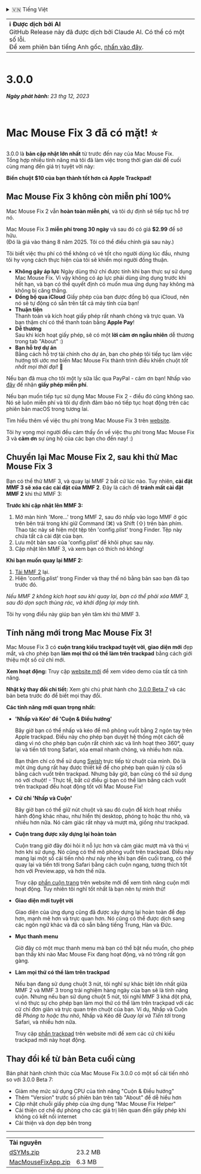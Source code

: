 <details>
<summary>🇻🇳 Tiếng Việt</summary>

[🇬🇧 English (GitHub Release)](https://github.com/noah-nuebling/mac-mouse-fix/releases/tag/3.0.0)\
[🇩🇪 Deutsch](https://redirect.macmousefix.com/?target=mmf-release&tag=3.0.0&locale=de)\
**🇻🇳 Tiếng Việt**\
[🇨🇳 中文 (简体)](https://redirect.macmousefix.com/?target=mmf-release&tag=3.0.0&locale=zh-Hans)\
[🇨🇳 中文 (繁體)](https://redirect.macmousefix.com/?target=mmf-release&tag=3.0.0&locale=zh-Hant)\
[🇭🇰 中文（香港)](https://redirect.macmousefix.com/?target=mmf-release&tag=3.0.0&locale=zh-HK)\
[🇰🇷 한국어](https://redirect.macmousefix.com/?target=mmf-release&tag=3.0.0&locale=ko)\
[Help translate Mac Mouse Fix to different languages!](https://github.com/noah-nuebling/mac-mouse-fix/discussions/731)
</details>
<table align=><td>
<b>ℹ️ Được dịch bởi AI</b><br>
GitHub Release này đã được dịch bởi Claude AI. Có thể có một số lỗi.<br>
Để xem phiên bản tiếng Anh gốc, <a href="https://github.com/noah-nuebling/mac-mouse-fix/releases/tag/3.0.0">nhấn vào đây</a>.
</td></table>

<table></table>

# 3.0.0
***Ngày phát hành:** 23 thg 12, 2023*

<br>

# Mac Mouse Fix 3 đã có mặt! ⭐️

3.0.0 là **bản cập nhật lớn nhất** từ trước đến nay của Mac Mouse Fix.\
Tổng hợp nhiều tính năng mà tôi đã làm việc trong thời gian dài để cuối cùng mang đến giá trị tuyệt vời này:

**Biến chuột $10 của bạn thành tốt hơn cả Apple Trackpad!**

## Mac Mouse Fix 3 không còn miễn phí 100%

Mac Mouse Fix 2 vẫn **hoàn toàn miễn phí**, và tôi dự định sẽ tiếp tục hỗ trợ nó.

Mac Mouse Fix 3 **miễn phí trong 30 ngày** và sau đó có giá **$2.99** để sở hữu.\
(Đó là giá vào tháng 8 năm 2025. Tôi có thể điều chỉnh giá sau này.)

Tôi biết việc thu phí có thể không có vẻ tốt cho người dùng lúc đầu, nhưng tôi hy vọng cách thực hiện của tôi sẽ khiến mọi người đồng thuận.

- **Không gây áp lực**
   Ngày dùng thử chỉ được tính khi bạn thực sự sử dụng Mac Mouse Fix. Vì vậy không có áp lực phải dùng ứng dụng trước khi hết hạn, và bạn có thể quyết định có muốn mua ứng dụng hay không mà không bị căng thẳng.
- **Đồng bộ qua iCloud**
  Giấy phép của bạn được đồng bộ qua iCloud, nên nó sẽ tự động có sẵn trên tất cả máy tính của bạn!
- **Thuận tiện**\
   Thanh toán và kích hoạt giấy phép rất nhanh chóng và trực quan. Và bạn thậm chí có thể thanh toán bằng **Apple Pay**!
- **Dễ thương**\
   Sau khi kích hoạt giấy phép, sẽ có một **lời cảm ơn ngẫu nhiên** dễ thương trong tab "About" :)
- **Bạn hỗ trợ dự án**\
   Bằng cách hỗ trợ tài chính cho dự án, bạn cho phép tôi tiếp tục làm việc hướng tới ước mơ biến Mac Mouse Fix thành trình điều khiển chuột *tốt nhất mọi thời đại*! 🚀

Nếu bạn đã mua cho tôi một ly sữa lắc qua PayPal - cảm ơn bạn! Nhấp vào [đây](https://redirect.macmousefix.com/?locale=vi&target=mmf-apply-for-milkshake-license) để nhận **giấy phép miễn phí**.

Nếu bạn muốn tiếp tục sử dụng Mac Mouse Fix 2 - điều đó cũng không sao. Nó sẽ luôn miễn phí và tôi dự định đảm bảo nó tiếp tục hoạt động trên các phiên bản macOS trong tương lai.

Tìm hiểu thêm về việc thu phí trong Mac Mouse Fix 3 trên [website](https://macmousefix.com/#price).

Tôi hy vọng mọi người đều cảm thấy ổn về việc thu phí trong Mac Mouse Fix 3 và **cảm ơn** sự ủng hộ của các bạn cho đến nay! :)

## Chuyển lại Mac Mouse Fix 2, sau khi thử Mac Mouse Fix 3

Bạn có thể thử MMF 3, và quay lại MMF 2 bất cứ lúc nào.
Tuy nhiên, **cài đặt MMF 3 sẽ xóa các cài đặt của MMF 2**.
Đây là cách để **tránh mất cài đặt MMF 2** khi thử MMF 3:

**Trước khi cập nhật lên MMF 3:**
1. Mở màn hình 'More...' trong MMF 2, sau đó nhấp vào logo MMF ở góc trên bên trái trong khi giữ Command (⌘) và Shift (⇧) trên bàn phím. Thao tác này sẽ hiện một tệp tên 'config.plist' trong Finder. Tệp này chứa tất cả cài đặt của bạn.
2. Lưu một bản sao của 'config.plist' để khôi phục sau này.
3. Cập nhật lên MMF 3, và xem bạn có thích nó không!

**Khi bạn muốn quay lại MMF 2:**
1. [Tải MMF 2](https://redirect.macmousefix.com/?locale=vi&target=mmf2-latest) lại.
2. Hiện 'config.plist' trong Finder và thay thế nó bằng bản sao bạn đã tạo trước đó.

*Nếu MMF 2 không kích hoạt sau khi quay lại, bạn có thể phải xóa MMF 3, sau đó dọn sạch thùng rác, và khởi động lại máy tính.*

Tôi hy vọng điều này giúp bạn yên tâm khi thử MMF 3.

## Tính năng mới trong Mac Mouse Fix 3!

Mac Mouse Fix 3 có **cuộn trang kiểu trackpad tuyệt vời**, **giao diện mới** đẹp mắt, và cho phép bạn **làm mọi thứ có thể làm trên trackpad** bằng cách giới thiệu một số cử chỉ mới.

**Xem hoạt động:** 
Truy cập [website mới](https://macmousefix.com) để xem video demo của tất cả tính năng.

**Nhật ký thay đổi chi tiết:** 
Xem ghi chú phát hành cho [3.0.0 Beta 7](https://redirect.macmousefix.com/?target=mmf-release&tag=3.0.0-Beta-7&locale=vi) và các bản beta trước đó để biết mọi thay đổi.

**Các tính năng mới quan trọng nhất:**

- **'Nhấp và Kéo' để 'Cuộn & Điều hướng'**

    Bây giờ bạn có thể nhấp và kéo để mô phỏng vuốt bằng 2 ngón tay trên Apple trackpad. Điều này cho phép bạn duyệt hệ thống một cách dễ dàng vì nó cho phép bạn cuộn rất chính xác và linh hoạt theo 360°, quay lại và tiến tới trong Safari, xóa email nhanh chóng, và nhiều hơn nữa.

    Bạn thậm chí có thể sử dụng [Swish](https://highlyopinionated.co/swish/) trực tiếp từ chuột của mình. Đó là một ứng dụng rất hay được thiết kế để cho phép bạn quản lý cửa sổ bằng cách vuốt trên trackpad. Nhưng bây giờ, bạn cũng có thể sử dụng nó với chuột! - Thực tế, bất cứ điều gì bạn có thể làm bằng cách vuốt trên trackpad đều hoạt động tốt với Mac Mouse Fix!

- **Cử chỉ 'Nhấp và Cuộn'**

    Bây giờ bạn có thể giữ nút chuột và sau đó cuộn để kích hoạt nhiều hành động khác nhau, như hiển thị desktop, phóng to hoặc thu nhỏ, và nhiều hơn nữa. Nó cảm giác rất nhạy và mượt mà, giống như trackpad.

- **Cuộn trang được xây dựng lại hoàn toàn**

    Cuộn trang giờ đây đòi hỏi ít nỗ lực hơn và cảm giác mượt mà và thú vị hơn khi sử dụng. Nó cũng có thể mô phỏng vuốt trên trackpad. Điều này mang lại một số cải tiến nhỏ như nảy nhẹ khi bạn đến cuối trang, có thể quay lại và tiến tới trong Safari bằng cách cuộn ngang, tương thích tốt hơn với Preview.app, và hơn thế nữa.

    Truy cập [phần cuộn trang](https://macmousefix.com/#scroll) trên website mới để xem tính năng cuộn mới hoạt động. Tuy nhiên tôi nghĩ tốt nhất là bạn nên tự mình thử!

- **Giao diện mới tuyệt vời** 

    Giao diện của ứng dụng cũng đã được xây dựng lại hoàn toàn để đẹp hơn, mạnh mẽ hơn và trực quan hơn. Nó cũng có thể được dịch sang các ngôn ngữ khác và đã có sẵn bằng tiếng Trung, Hàn và Đức.

- **Mục thanh menu**

    Giờ đây có một mục thanh menu mà bạn có thể bật nếu muốn, cho phép bạn thấy khi nào Mac Mouse Fix đang hoạt động, và nó trông rất gọn gàng.

- **Làm mọi thứ có thể làm trên trackpad**

    Nếu bạn đang sử dụng chuột 3 nút, tôi nghĩ sự khác biệt lớn nhất giữa MMF 2 và MMF 3 trong trải nghiệm hàng ngày của bạn sẽ là tính năng cuộn. Nhưng nếu bạn sử dụng chuột 5 nút, tôi nghĩ MMF 3 khá đột phá, vì nó thực sự cho phép bạn làm mọi thứ có thể làm trên trackpad với các cử chỉ đơn giản và trực quan trên chuột của bạn. Ví dụ, Nhấp và Cuộn để *Phóng to hoặc thu nhỏ*, Nhấp và Kéo để *Quay lại và Tiến tới* trong Safari, và nhiều hơn nữa.

    Truy cập [phần trackpad](https://macmousefix.com/#trackpad) trên website mới để xem các cử chỉ kiểu trackpad mới này hoạt động.

## Thay đổi kể từ bản Beta cuối cùng

Bản phát hành chính thức của Mac Mouse Fix 3.0.0 có một số cải tiến nhỏ so với 3.0.0 Beta 7:

- Giảm nhẹ mức sử dụng CPU của tính năng "Cuộn & Điều hướng"
- Thêm "Version" trước số phiên bản trên tab "About" để dễ hiểu hơn
- Cập nhật chuỗi giấy phép của ứng dụng "Mac Mouse Fix Helper"
- Cải thiện cơ chế dự phòng cho các giá trị liên quan đến giấy phép khi không có kết nối internet
- Cải thiện và dọn dẹp bên trong

---

<table align="start">
<tr>
    <td colspan=2>
        <b>Tài nguyên</b>
    </td>
</tr>
<tr>
    <td><a href="https://github.com/noah-nuebling/mac-mouse-fix/releases/download/3.0.0/dSYMs.zip">dSYMs.zip</a></td>
    <td>23.2 MB</td>
</tr>
<tr>
    <td><a href="https://github.com/noah-nuebling/mac-mouse-fix/releases/download/3.0.0/MacMouseFixApp.zip">MacMouseFixApp.zip</a></td>
    <td>6.3 MB</td>
</tr>
</table>